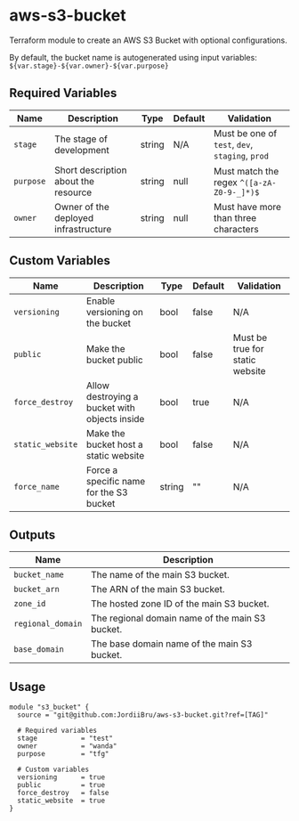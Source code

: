 # aws-s3-bucket

Terraform module to create an AWS S3 Bucket with optional configurations.

By default, the bucket name is autogenerated using input variables: `${var.stage}-${var.owner}-${var.purpose}`

## Required Variables

| Name      | Description                            | Type   | Default | Validation                                    |
|-----------|----------------------------------------|--------|---------|-----------------------------------------------|
| `stage`   | The stage of development               | string | N/A     | Must be one of `test`, `dev`, `staging`, `prod`|
| `purpose` | Short description about the resource   | string | null    | Must match the regex `^([a-zA-Z0-9-_]*)$`     |
| `owner`   | Owner of the deployed infrastructure   | string | null    | Must have more than three characters          |

## Custom Variables

| Name             | Description                                    | Type   | Default | Validation                       |
|------------------|------------------------------------------------|--------|---------|----------------------------------|
| `versioning`     | Enable versioning on the bucket                | bool   | false   | N/A                              |
| `public`         | Make the bucket public                         | bool   | false   | Must be true for static website  |
| `force_destroy`  | Allow destroying a bucket with objects inside  | bool   | true    | N/A                              |
| `static_website` | Make the bucket host a static website          | bool   | false   | N/A                              |
| `force_name`     | Force a specific name for the S3 bucket        | string | ""      | N/A                              |

## Outputs

| Name               | Description                                      |
|--------------------|--------------------------------------------------|
| `bucket_name`      | The name of the main S3 bucket.                  |
| `bucket_arn`       | The ARN of the main S3 bucket.                   |
| `zone_id`          | The hosted zone ID of the main S3 bucket.        |
| `regional_domain`  | The regional domain name of the main S3 bucket.  |
| `base_domain`      | The base domain name of the main S3 bucket.      |

## Usage

```hcl
module "s3_bucket" {
  source = "git@github.com:JordiiBru/aws-s3-bucket.git?ref=[TAG]"

  # Required variables
  stage           = "test"
  owner           = "wanda"
  purpose         = "tfg"

  # Custom variables
  versioning      = true
  public          = true
  force_destroy   = false
  static_website  = true
}
```